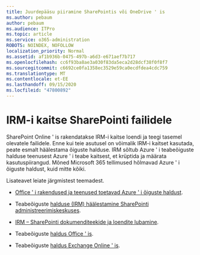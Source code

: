 ```yaml
---
title: Juurdepääsu piiramine SharePointis või OneDrive ' is
ms.author: pebaum
author: pebaum
ms.audience: ITPro
ms.topic: article
ms.service: o365-administration
ROBOTS: NOINDEX, NOFOLLOW
localization_priority: Normal
ms.assetid: af1b936b-0475-497b-a6d3-e671aef7b717
ms.openlocfilehash: cc6f93ba8ae3a030f83da5eca2d28dcf38f0f8f7
ms.sourcegitcommit: c6692ce0fa1358ec3529e59ca0ecdfdea4cdc759
ms.translationtype: MT
ms.contentlocale: et-EE
ms.lasthandoff: 09/15/2020
ms.locfileid: "47800892"
---
```

# <a name="irm-protection-to-sharepoint-files"></a>IRM-i kaitse SharePointi failidele


SharePoint Online ' is rakendatakse IRM-i kaitse loendi ja teegi tasemel olevatele failidele. Enne kui teie asutusel on võimalik IRM-i kaitset kasutada, peate esmalt häälestama õiguste halduse. IRM sõltub Azure ' i teabeõiguste halduse teenusest Azure ' i teabe kaitsest, et krüptida ja määrata kasutuspiirangud. Mõned Microsoft 365 tellimused hõlmavad Azure ' i õiguste haldust, kuid mitte kõiki. 

Lisateavet leiate järgmistest teemadest.

- [Office ' i rakendused ja teenused toetavad Azure ' i õiguste haldust](https://docs.microsoft.com/azure/information-protection/understand-explore/office-apps-services-support).

- Teabeõiguste [halduse (IRM) häälestamine SharePointi administreerimiskeskuses](https://docs.microsoft.com/microsoft-365/compliance/set-up-irm-in-sp-admin-center).

- [IRM – SharePointi dokumenditeekide ja loendite lubamine](https://docs.microsoft.com/microsoft-365/compliance/set-up-irm-in-sp-admin-center#irm-enable-sharepoint-document-libraries-and-lists).

- Teabeõiguste [haldus Office ' is](https://support.office.com/Article/Information-Rights-Management-in-Office-c7a70797-6b1e-493f-acf7-92a39b85e30c).

- Teabeõiguste [haldus Exchange Online ' is](https://docs.microsoft.com/microsoft-365/compliance/information-rights-management-in-exchange-online).


